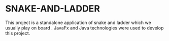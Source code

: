 # SNAKE-AND-LADDER
This project is a standalone application of snake and ladder which we usually play on board .  JavaFx and Java technologies were used to develop this project.
